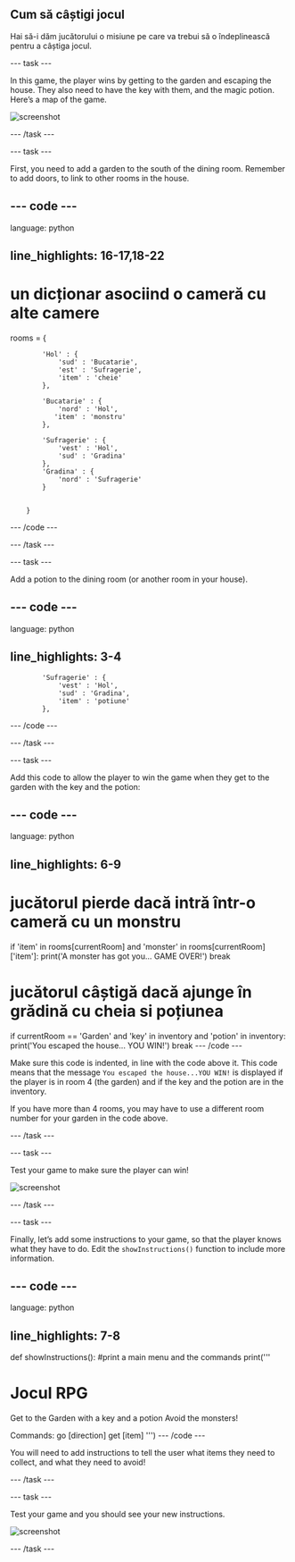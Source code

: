 ## Cum să câștigi jocul

Hai să-i dăm jucătorului o misiune pe care va trebui să o îndeplinească pentru a câștiga jocul.

\--- task \---

In this game, the player wins by getting to the garden and escaping the house. They also need to have the key with them, and the magic potion. Here’s a map of the game.

![screenshot](images/rpg-final-map.png)

\--- /task \---

\--- task \---

First, you need to add a garden to the south of the dining room. Remember to add doors, to link to other rooms in the house.

## \--- code \---

language: python

## line_highlights: 16-17,18-22

# un dicționar asociind o cameră cu alte camere

rooms = {

            'Hol' : {
                'sud' : 'Bucatarie',
                'est' : 'Sufragerie',
                'item' : 'cheie'
            },
    
            'Bucatarie' : {
                'nord' : 'Hol',
               'item' : 'monstru'
            },
    
            'Sufragerie' : {
                'vest' : 'Hol',
                'sud' : 'Gradina'
            },
            'Gradina' : {
                'nord' : 'Sufragerie'
            }
    
    
        }
    

\--- /code \---

\--- /task \---

\--- task \---

Add a potion to the dining room (or another room in your house).

## \--- code \---

language: python

## line_highlights: 3-4

            'Sufragerie' : {
                'vest' : 'Hol',
                'sud' : 'Gradina',
                'item' : 'potiune'
            },
    

\--- /code \---

\--- /task \---

\--- task \---

Add this code to allow the player to win the game when they get to the garden with the key and the potion:

## \--- code \---

language: python

## line_highlights: 6-9

# jucătorul pierde dacă intră într-o cameră cu un monstru

if 'item' in rooms\[currentRoom] and 'monster' in rooms[currentRoom\]\['item'\]: print('A monster has got you... GAME OVER!') break

# jucătorul câștigă dacă ajunge în grădină cu cheia si poțiunea

if currentRoom == 'Garden' and 'key' in inventory and 'potion' in inventory: print('You escaped the house... YOU WIN!') break \--- /code \---

Make sure this code is indented, in line with the code above it. This code means that the message `You escaped the house...YOU WIN!` is displayed if the player is in room 4 (the garden) and if the key and the potion are in the inventory.

If you have more than 4 rooms, you may have to use a different room number for your garden in the code above.

\--- /task \---

\--- task \---

Test your game to make sure the player can win!

![screenshot](images/rpg-win-test.png)

\--- /task \---

\--- task \---

Finally, let’s add some instructions to your game, so that the player knows what they have to do. Edit the `showInstructions()` function to include more information.

## \--- code \---

language: python

## line_highlights: 7-8

def showInstructions(): #print a main menu and the commands print('''

# Jocul RPG

Get to the Garden with a key and a potion Avoid the monsters!

Commands: go [direction] get [item] ''') \--- /code \---

You will need to add instructions to tell the user what items they need to collect, and what they need to avoid!

\--- /task \---

\--- task \---

Test your game and you should see your new instructions.

![screenshot](images/rpg-instructions-test.png)

\--- /task \---